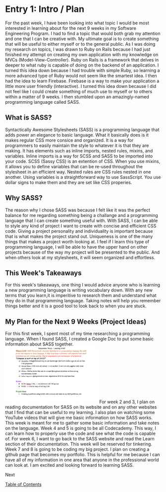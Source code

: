 # Entry 1: Intro / Plan

For the past week, I have been looking into what topic I would be most interested in learning about for the next 9 weeks in my Software Engineering Program. I had to find a topic that would both grab my attention and one that I can be creative with. My ultimate goal is to create something that will be useful to either myself or to the general public. As I was doing my research on topics, I was drawn to Ruby on Rails because I had just finished my attempt on creating my own application with my knowledge on MVCs (Model-View-Controller). Ruby on Rails is a framework that delves in deeper to what ruby is capable of doing on the backend of an application. I turned this idea down because I had trouble with simple Ruby, so learning a more advanced type of Ruby would not seem like the smartest idea. I then had the idea to learn Firebase. Firebase is a way to make your application a little more user friendly (interactive). I turned this idea down because I did not feel like I could create something of much use to myself or to others within a matter of 9 weeks. I then stumbled upon an amazingly-named programming language called SASS.


## What is SASS?

Syntactically Awesome Stylesheets (SASS) is a programming language that adds power an elegance to basic language. What it basically does is it makes regular CSS more consice and organized. It is a way for programmers to easily maintain the style to whatever it is that they are making. It has elements such as inline imports, nested rules, mixins, and variables. Inline imports is a way for SCSS and SASS to be imported into your code. SCSS (Sassy CSS) is an extention of CSS. When you use mixins, it allows you to define variables that can be re-used throughout the stylesheet in an efficient way. Nested rules are CSS rules nested in one another. Using variables is a straightforward way to use SassScript. You use dollar signs to make them and they are set like CSS properies. 

## Why SASS?

The reason why I chose SASS was because I felt like it was the perfect balance for me regarding something being a challange and a programming language that I can create something useful with. With SASS, I can be able to style any kind of project I want to create with concise and efficient CSS code. Giving a project personality and individuality is important because that is what makes the project stand out. Uniqueness is one of the many things that makes a project worth looking at. I feel if I learn this type of programming language, I will be able to have the upper hand on other projects because of the way my project will be presented to the public. And when others look at my stylesheets, it will seem organized and effortless.

## This Week's Takeaways

For this week's takeaways, one thing I would advice anyone who is learning a new programming language is writing vocabulary down. With any new terms that you learn,it is imperitive to research them and understand what they do in that programming language. Taking notes will help you remember things better and it is a good tool to look back to when you are stuck. 


## My Plan for the Next 9 Weeks (Project Ideas)

For this first week, I spent most of my time researching a programming language. When I found SASS, I created a Google Doc to put some basic information about SASS together.
<img src="../img.png" style="width: 300px;" />
For week 2 and 3, I plan on reading documentation for SASS on its website and on any other websites that I find that can be useful to my learning. I also plan on watching some YouTube videos that will give me basic information on how SASS works. This week is meant for me to gather some basic information and take notes on the language. Week 4 and 5 is going to be all Codecademy. This way, I can learn how to properly use the code and see what the code is capable of. For week 6, I want to go back to the SASS website and read the Learn section of their documentation. This week will be reserved for tinkering. Week 7 and 8 is going to be coding my big project. I plan on creating a github page that becomes my portfolio. This is helpful for me because I can have all of my information in one area that anyone in the professional world can look at. I am excited and looking forward to learning SASS.




Next


[Table of Contents](../README.md)